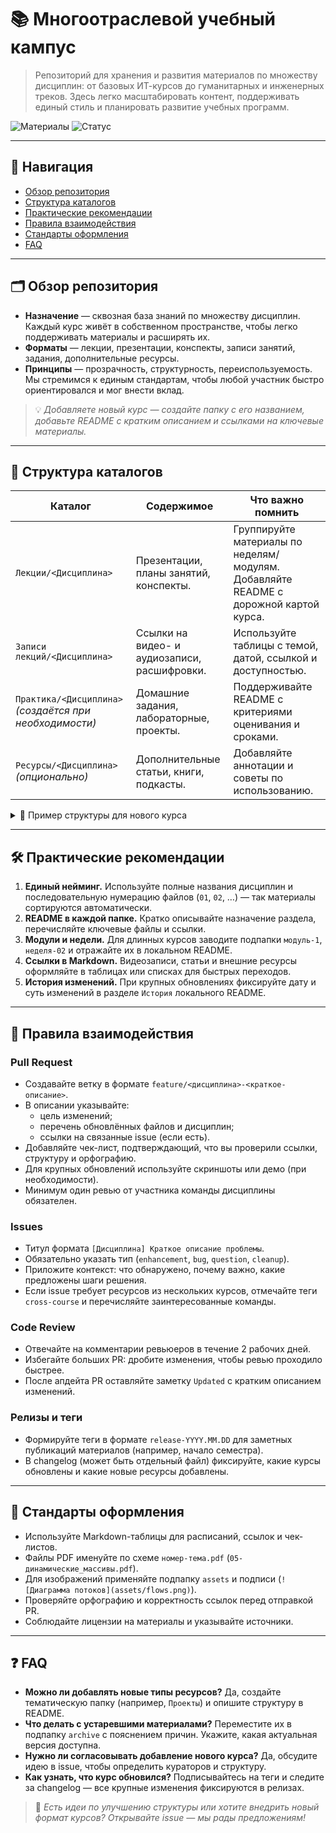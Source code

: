 # 📚 Многоотраслевой учебный кампус

> Репозиторий для хранения и развития материалов по множеству дисциплин: от базовых ИТ-курсов до гуманитарных и инженерных треков.
> Здесь легко масштабировать контент, поддерживать единый стиль и планировать развитие учебных программ.

![Материалы](https://img.shields.io/badge/Материалы-много%20дисциплин-4caf50?style=flat-square)
![Статус](https://img.shields.io/badge/Статус-активное%20развитие-1e88e5?style=flat-square)

---

## 🔎 Навигация
- [Обзор репозитория](#-обзор-репозитория)
- [Структура каталогов](#-структура-каталогов)
- [Практические рекомендации](#-практические-рекомендации)
- [Правила взаимодействия](#-правила-взаимодействия)
- [Стандарты оформления](#-стандарты-оформления)
- [FAQ](#-faq)

---

## 🗂 Обзор репозитория
- **Назначение** — сквозная база знаний по множеству дисциплин. Каждый курс живёт в собственном пространстве, чтобы легко поддерживать материалы и расширять их.
- **Форматы** — лекции, презентации, конспекты, записи занятий, задания, дополнительные ресурсы.
- **Принципы** — прозрачность, структурность, переиспользуемость. Мы стремимся к единым стандартам, чтобы любой участник быстро ориентировался и мог внести вклад.

> 💡 *Добавляете новый курс — создайте папку с его названием, добавьте README с кратким описанием и ссылками на ключевые материалы.*

---

## 🧭 Структура каталогов
| Каталог | Содержимое | Что важно помнить |
| --- | --- | --- |
| `Лекции/<Дисциплина>` | Презентации, планы занятий, конспекты. | Группируйте материалы по неделям/модулям. Добавляйте README с дорожной картой курса. |
| `Записи лекций/<Дисциплина>` | Ссылки на видео- и аудиозаписи, расшифровки. | Используйте таблицы с темой, датой, ссылкой и доступностью. |
| `Практика/<Дисциплина>` *(создаётся при необходимости)* | Домашние задания, лабораторные, проекты. | Поддерживайте README с критериями оценивания и сроками. |
| `Ресурсы/<Дисциплина>` *(опционально)* | Дополнительные статьи, книги, подкасты. | Добавляйте аннотации и советы по использованию. |

<details>
<summary>🧱 Пример структуры для нового курса</summary>

```
Лекции/Математический анализ/
├─ README.md
├─ 01-введение.pdf
├─ 02-пределы.pdf
└─ 03-производные.pdf
Записи лекций/Математический анализ/
└─ README.md
Практика/Математический анализ/
├─ README.md
└─ лабораторные/
   ├─ lab01.md
   └─ lab02.md
```
</details>

---

## 🛠 Практические рекомендации
1. **Единый нейминг.** Используйте полные названия дисциплин и последовательную нумерацию файлов (`01`, `02`, …) — так материалы сортируются автоматически.
2. **README в каждой папке.** Кратко описывайте назначение раздела, перечисляйте ключевые файлы и ссылки.
3. **Модули и недели.** Для длинных курсов заводите подпапки `модуль-1`, `неделя-02` и отражайте их в локальном README.
4. **Ссылки в Markdown.** Видеозаписи, статьи и внешние ресурсы оформляйте в таблицах или списках для быстрых переходов.
5. **История изменений.** При крупных обновлениях фиксируйте дату и суть изменений в разделе `История` локального README.

---

## 🤝 Правила взаимодействия

### Pull Request
- Создавайте ветку в формате `feature/<дисциплина>-<краткое-описание>`.
- В описании указывайте:
  - цель изменений;
  - перечень обновлённых файлов и дисциплин;
  - ссылки на связанные issue (если есть).
- Добавляйте чек-лист, подтверждающий, что вы проверили ссылки, структуру и орфографию.
- Для крупных обновлений используйте скриншоты или демо (при необходимости).
- Минимум один ревью от участника команды дисциплины обязателен.

### Issues
- Титул формата `[Дисциплина] Краткое описание проблемы`.
- Обязательно указать тип (`enhancement`, `bug`, `question`, `cleanup`).
- Приложите контекст: что обнаружено, почему важно, какие предложены шаги решения.
- Если issue требует ресурсов из нескольких курсов, отмечайте теги `cross-course` и перечисляйте заинтересованные команды.

### Code Review
- Отвечайте на комментарии ревьюеров в течение 2 рабочих дней.
- Избегайте больших PR: дробите изменения, чтобы ревью проходило быстрее.
- После апдейта PR оставляйте заметку `Updated` с кратким описанием изменений.

### Релизы и теги
- Формируйте теги в формате `release-YYYY.MM.DD` для заметных публикаций материалов (например, начало семестра).
- В changelog (может быть отдельный файл) фиксируйте, какие курсы обновлены и какие новые ресурсы добавлены.

---

## 🧾 Стандарты оформления
- Используйте Markdown-таблицы для расписаний, ссылок и чек-листов.
- Файлы PDF именуйте по схеме `номер-тема.pdf` (`05-динамические_массивы.pdf`).
- Для изображений применяйте подпапку `assets` и подписи (`![Диаграмма потоков](assets/flows.png)`).
- Проверяйте орфографию и корректность ссылок перед отправкой PR.
- Соблюдайте лицензии на материалы и указывайте источники.

---

## ❓ FAQ
- **Можно ли добавлять новые типы ресурсов?** Да, создайте тематическую папку (например, `Проекты`) и опишите структуру в README.
- **Что делать с устаревшими материалами?** Переместите их в подпапку `archive` с пояснением причин. Укажите, какая актуальная версия доступна.
- **Нужно ли согласовывать добавление нового курса?** Да, обсудите идею в issue, чтобы определить кураторов и структуру.
- **Как узнать, что курс обновился?** Подписывайтесь на теги и следите за changelog — все крупные изменения фиксируются в релизах.

> 🧭 *Есть идеи по улучшению структуры или хотите внедрить новый формат курсов? Открывайте issue — мы рады предложениям!*
